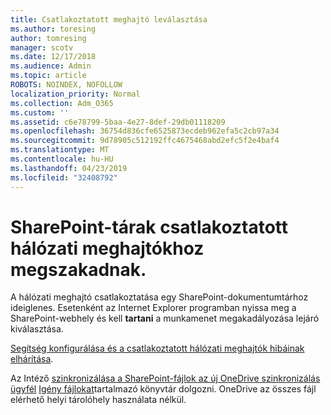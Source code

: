 ```yaml
---
title: Csatlakoztatott meghajtó leválasztása
ms.author: toresing
author: tomresing
manager: scotv
ms.date: 12/17/2018
ms.audience: Admin
ms.topic: article
ROBOTS: NOINDEX, NOFOLLOW
localization_priority: Normal
ms.collection: Adm_O365
ms.custom: ''
ms.assetid: c6e78799-5baa-4e27-8def-29db01118209
ms.openlocfilehash: 36754d836cfe6525873ecdeb962efa5c2cb97a34
ms.sourcegitcommit: 9d78905c512192ffc4675468abd2efc5f2e4baf4
ms.translationtype: MT
ms.contentlocale: hu-HU
ms.lasthandoff: 04/23/2019
ms.locfileid: "32408792"
---
```

# <a name="sharepoint-libraries-mapped-to-network-drives-become-disconnected"></a>SharePoint-tárak csatlakoztatott hálózati meghajtókhoz megszakadnak.

A hálózati meghajtó csatlakoztatása egy SharePoint-dokumentumtárhoz ideiglenes. Esetenként az Internet Explorer programban nyissa meg a SharePoint-webhely és kell **tartani** a munkamenet megakadályozása lejáró kiválasztása. 
  
[Segítség konfigurálása és a csatlakoztatott hálózati meghajtók hibáinak elhárítása](https://support.office.com/article/ef399c67-4578-4c3a-adbe-0b489084eabe.aspx).
  
Az Intéző [szinkronizálása a SharePoint-fájlok az új OneDrive szinkronizálás ügyfél](https://support.office.com/article/6de9ede8-5b6e-4503-80b2-6190f3354a88.aspx) [Igény fájlokat](https://support.office.com/article/0e6860d3-d9f3-4971-b321-7092438fb38e.aspx)tartalmazó könyvtár dolgozni. OneDrive az összes fájl elérhető helyi tárolóhely használata nélkül.
  

